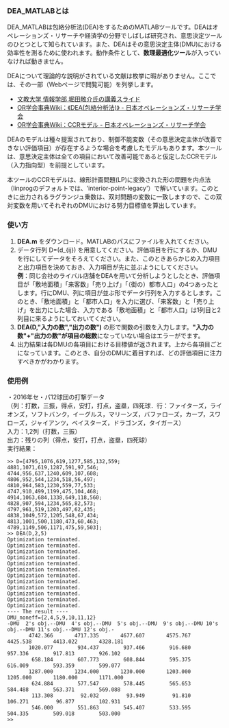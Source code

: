 <!--<h3>DEA_MATLAB</h3>
<p>DEA_MATLAB is a MATLAB tool for data envelopment analysis (DEA). DEA is one of decision making methods, and it is studyed in the field of operations research or economics. It is used for measuring the efficiency of decision making units (DMUs)<br>
The application needs <b>Mathematical Optimization</b> package.</p>
<h3>How to use</h3>
<li>
<ul> 1. Install DEA.m from ./DEA_MATLAB.</ul>
<ul> 2. Prepare a data matrix D=(d_{ij}). It is either possible if you input evaluation items or DMUs in rows.</ul>
</li>-->
<h3>DEA_MATLABとは</h3>
<p>DEA_MATLABは包絡分析法(DEA)をするためのMATLABツールです。DEAはオペレーションズ・リサーチや経済学の分野でしばしば研究され、意思決定ツールのひとつとして知られています。また、DEAはその意思決定主体(DMU)における効率性を測るために使われます。動作条件として、<b>数理最適化ツール</b>が入っていなければ動きません。</p>
<p>DEAについて理論的な説明がされている文献は枚挙に暇がありません。ここでは、その一部（Webページで閲覧可能）を列挙します。
<ul>
<li><a href="http://www.bunkyo.ac.jp/~hotta/lab/courses/2010/2010dmt/10dmt_7.pdf">文教大学 情報学部 堀田敬介氏の講義スライド</a></li>
<li><a href="http://www.orsj.or.jp/~wiki/wiki/index.php/《DEA(包絡分析法)》">OR学会事典Wiki：《DEA(包絡分析法)》 - 日本オペレーションズ・リサーチ学会</a></li>
<li><a href="http://www.orsj.or.jp/~wiki/wiki/index.php/CCRモデル">OR学会事典Wiki：CCRモデル - 日本オペレーションズ・リサーチ学会</a></li>
</ul>
DEAのモデルは種々提案されており、制御不能変数（その意思決定主体が改善できない評価項目）が存在するような場合を考慮したモデルもあります。本ツールは、意思決定主体は全ての項目において改善可能であると仮定したCCRモデル（入力指向型）を前提としています。
</p>
<p>本ツールのCCRモデルは、線形計画問題(LP)に変換された形の問題を内点法（linprogのデフォルトでは、'interior-point-legacy'）で解いています。このときに出力されるラグランジュ乗数は、双対問題の変数に一致しますので、この双対変数を用いてそれぞれのDMUにおける努力目標値を算出しています。
</p>
<h3>使い方</h3>
<ol>
<li> <b>DEA.m</b> をダウンロード。MATLABのパスにファイルを入れてください。</li>
<li> データ行列 D=(d_{ij}) を用意してください。評価項目を行にするか、DMUを行にしてデータをそろえてください。また、このときあらかじめ入力項目と出力項目を決めておき、入力項目が先に並ぶようにしてください。<br><b>例</b>：同じ会社のライバル店舗をDEAを用いて分析しようとしたとき、評価項目が「敷地面積」「来客数」「売り上げ」「（街の）都市人口」の4つあったとします。行にDMU、列に項目が並ぶ形でデータ行列を入力するとします。このとき、「敷地面積」と「都市人口」を入力に選び、「来客数」と「売り上げ」を出力にした場合、入力である「敷地面積」と「都市人口」は1列目と2列目に来るようにしておいてください。</li>
<li> <b>DEA(D,"入力の数","出力の数")</b> の形で関数の引数を入力します。<b>"入力の数"+"出力の数"が項目の総数</b>になっていない場合はエラーがでます。</li>
<li> 出力結果は各DMUの各項目における目標値が返されます。上から各項目ごとになっています。このとき、自分のDMUに着目すれば、どの評価項目に注力すべきかがわかります。</li>
</ol>
<h3>使用例</h3>
・2016年セ・パ12球団の打撃データ<br>
（列：打数，三振，得点，安打，打点，盗塁，四死球．行：ファイターズ，ライオンズ，ソフトバンク，イーグルス，マリーンズ，バファローズ，カープ，スワローズ，ジャイアンツ，ベイスターズ，ドラゴンズ，タイガース）<br>
入力：1,2列（打数，三振）<br>
出力：残りの列（得点，安打，打点，盗塁，四死球）<br>
実行結果：

```
>> D=[4795,1076,619,1277,585,132,559;
4881,1071,619,1287,591,97,546;
4744,956,637,1240,609,107,608;
4806,952,544,1234,518,56,497;
4810,964,583,1230,559,77,533;
4747,910,499,1199,475,104,468;
4914,1063,684,1338,649,118,560;
4828,907,594,1234,565,82,573;
4797,961,519,1203,497,62,435;
4838,1049,572,1205,548,67,434;
4813,1001,500,1180,473,60,463;
4789,1149,506,1171,475,59,503];
>> DEA(D,2,5)
Optimization terminated.
Optimization terminated.
Optimization terminated.
Optimization terminated.
Optimization terminated.
Optimization terminated.
Optimization terminated.
Optimization terminated.
Optimization terminated.
Optimization terminated.
Optimization terminated.
Optimization terminated.
---- The result ----
DMU_noneff={2,4,5,9,10,11,12}
-DMU  2's obj.--DMU  4's obj.--DMU  5's obj.--DMU  9's obj.--DMU 10's obj.--DMU 11's obj.--DMU 12's obj.-
       4742.366       4717.335       4677.607       4575.767       4425.538       4413.022       4328.181
       1020.077        934.437        937.466        916.680        957.336        917.813        926.102
        658.184        607.773        608.844        595.375        616.009        593.359        599.077
       1287.000       1234.000       1230.000       1203.000       1205.000       1180.000       1171.000
        624.884        577.547        578.445        565.653        584.488        563.371        569.088
        113.308         92.032         93.949         91.810        106.271         96.877        102.931
        546.000        551.863        545.407        533.595        504.335        509.018        503.000
>> 
```

